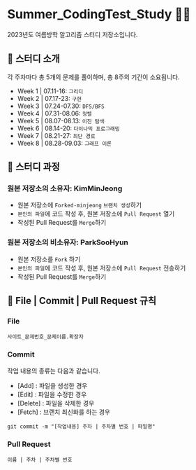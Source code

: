 # Summer_CodingTest_Study 🐬🔥
2023년도 여름방학 알고리즘 스터디 저장소입니다.

## 📌 스터디 소개
각 주차마다 총 5개의 문제를 풀이하며, 총 8주의 기간이 소요됩니다.
- Week 1 | 07.11-16: `그리디`
- Week 2 | 07.17-23: `구현`
- Week 3 | 07.24-07.30: `DFS/BFS`
- Week 4 | 07.31-08.06: `정렬`
- Week 5 | 08.07-08.13: `이진 탐색`
- Week 6 | 08.14-20: `다이나믹 프로그래밍`
- Week 7 | 08.21-27: `최단 경로`
- Week 8 | 08.28-09.03: `그래프 이론`

## 📌 스터디 과정
### 원본 저장소의 소유자: KimMinJeong
- 원본 저장소에 `Forked-minjeong` `브랜치 생성`하기
- `본인의 파일`에 코드 작성 후, 원본 저장소에 `Pull Request` 열기
- 작성된 Pull Request를 `Merge`하기
### 원본 저장소의 비소유자: ParkSooHyun
- 원본 저장소를 `Fork` 하기
- `본인의 파일`에 코드 작성 후, 원본 저장소에 `Pull Request` 전송하기
- 작성된 Pull Request를 `Merge`하기

## 📌 File | Commit | Pull Request 규칙
### File
```
사이트_문제번호_문제이름.확장자
```
### Commit
작업 내용의 종류는 다음과 같습니다.
- [Add] : 파일을 생성한 경우
- [Edit] : 파일을 수정한 경우
- [Delete] : 파일을 삭제한 경우
- [Fetch] : 브랜치 최신화를 하는 경우
```
git commit -m "[작업내용] 주차 | 주차별 번호 | 파일명"
```
### Pull Request
```
이름 | 주차 | 주차별 번호
```
